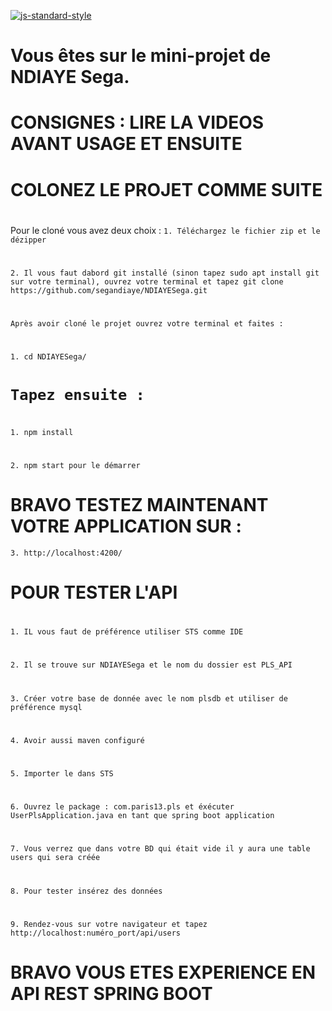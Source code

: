 [![js-standard-style](https://galilee.univ-paris13.fr/wp-content/uploads/logo-Institut-Galilee-UP13.jpg)](https://galilee.univ-paris13.fr/)
# 
# Vous êtes sur le mini-projet de NDIAYE Sega.


# CONSIGNES : LIRE LA VIDEOS AVANT USAGE ET ENSUITE

# COLONEZ LE PROJET COMME SUITE
# 
Pour le cloné vous avez deux choix :
`1.	Téléchargez le fichier zip et le dézipper`
# 
`2. Il vous faut dabord git installé (sinon tapez sudo apt install git sur votre terminal), ouvrez votre terminal et tapez git clone https://github.com/segandiaye/NDIAYESega.git`
# 
`Après avoir cloné le projet ouvrez votre terminal et faites :` 
# 
`1.	cd NDIAYESega/`
# `Tapez ensuite : `
# 
`1.	npm install`
# 
`2.	npm start pour le démarrer`
# 
# BRAVO TESTEZ MAINTENANT VOTRE APPLICATION SUR :
`3.	http://localhost:4200/`
# 
# 
# POUR TESTER L'API
# 
`1.	IL vous faut de préférence utiliser STS comme IDE ` 
# 
`2.	Il se trouve sur NDIAYESega et le nom du dossier est PLS_API` 
# 
`3.	Créer votre base de donnée avec le nom plsdb et utiliser de préférence mysql`
# 
`4.	Avoir aussi maven configuré` 
# 
`5.	Importer le dans STS` 
# 
`6.	Ouvrez le package : com.paris13.pls et éxécuter UserPlsApplication.java en tant que spring boot application` 
# 
`7.	Vous verrez que dans votre BD qui était vide il y aura une table users qui sera créée`
# 
`8.	Pour tester insérez des données`
# 
`9.	Rendez-vous sur votre navigateur et tapez http://localhost:numéro_port/api/users`
# BRAVO VOUS ETES EXPERIENCE EN API REST SPRING BOOT



